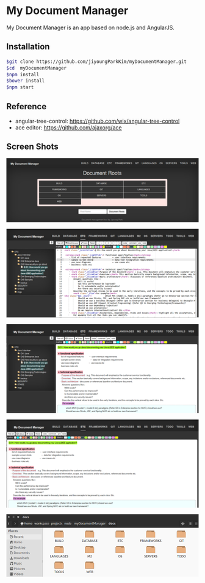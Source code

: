 My Document Manager
===
My Document Manager is an app based on node.js and AngularJS. 

## Installation
```bash
$git clone https://github.com/jiyoungParkKim/myDocumentManager.git
$cd  myDocumentManager
$npm install
$bower install
$npm start
```
## Reference
 * angular-tree-control: https://github.com/wix/angular-tree-control
 * ace editor: https://github.com/ajaxorg/ace


## Screen Shots

![example image](screenShot1.png "An exemplary image")

![example image](screenShot7.png "An exemplary image")

![example image](screenShot5.png "An exemplary image")

![example image](screenShot6.png "An exemplary image")

![example image](screenShot8.png "An exemplary image")